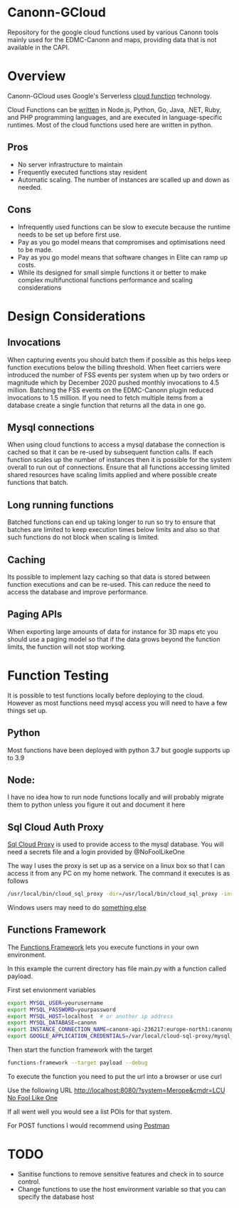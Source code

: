 # Canonn-GCloud
Repository for the google cloud functions used by various Canonn tools mainly used for the EDMC-Canonn and maps, providing data that is not available in the CAPI.

# Overview

Canonn-GCloud uses Google's Serverless [cloud function](https://cloud.google.com/functions "Google Cloud Functions") technology. 

Cloud Functions can be [written](https://cloud.google.com/functions/docs/writing "Writing Cloud Functions") in Node.js, Python, Go, Java, .NET, Ruby, and PHP programming languages, and are executed in language-specific runtimes. Most of the cloud functions used here are written in python.

## Pros
* No server infrastructure to maintain
* Frequently executed functions stay resident
* Automatic scaling. The number of instances are scalled up and down as needed. 

## Cons
* Infrequently used functions can be slow to execute because the runtime needs to be set up before first use.
* Pay as you go model means that compromises and optimisations need to be made.
* Pay as you go model means that software changes in Elite can ramp up costs. 
* While its designed for small simple functions it or better to make complex multifunctional functions performance and scaling considerations

# Design Considerations

## Invocations
When capturing events you should batch them if possible as this helps keep function executions below the billing threshold.  When fleet carriers were introduced the number of FSS events per system when up by two orders or magnitude which by December 2020 pushed monthly invocations to 4.5 million. Batching the FSS events on the EDMC-Canonn plugin reduced invocations to 1.5 million. If you need to fetch multiple items from a database create a single function that returns all the data in one go.

## Mysql connections
When using cloud functions to access a mysql database the connection is cached so that it can be re-used by subsequent function calls. If each function scales up the number of instances then it is possible for the system overall to run out of connections. Ensure that all functions accessing limited shared resources have scaling limits applied and where possible create functions that batch.

## Long running functions
Batched functions can end up taking longer to run so try to ensure that batches are limited to keep execution times below limits and also so that such functions do not block when scaling is limited. 

## Caching
Its possible to implement lazy caching so that data is stored between function executions and can be re-used. This can reduce the need to access the database and improve performance. 

## Paging APIs
When exporting large amounts of data for instance for 3D maps etc you should use a paging model so that if the data grows beyond the function limits, the function will not stop working. 

# Function Testing

It is possible to test functions locally before deploying to the cloud. However as most functions need mysql access you will need to have a few things set up.

## Python 
Most functions have been deployed with python 3.7 but google supports up to 3.9

## Node: 
I have no idea how to run node functions locally and will probably migrate them to python unless you figure it out and document it here

## Sql Cloud Auth Proxy

[Sql Cloud Proxy](https://cloud.google.com/sql/docs/mysql/sql-proxy "Google Sql Cloud Proxy") is used to provide access to the mysql database. You will need a secrets file and a login provided by @NoFoolLikeOne

The way I uses the proxy is set up as a service on a linux box so that I can access it from any PC on my home network. The command it executes is as follows

```bash
/usr/local/bin/cloud_sql_proxy -dir=/usr/local/bin/cloud_sql_proxy -instances=canonn-api-236217:europe-north1:canonnpai=tcp:10.0.0.72:3306 -credential_file=/var/local/cloud-sql-proxy/mysql_secret.json
```

Windows users may need to do [something else](https://github.com/GoogleCloudPlatform/cloudsql-proxy/releases "Cloudsql Proxy Releases")

## Functions Framework
The [Functions Framework](https://cloud.google.com/functions/docs/functions-framework "Functions Framework") lets you execute functions in your own environment. 

In this example the current directory has file main.py with a function called payload. 

First set envionment variables

```bash
export MYSQL_USER=yourusername
export MYSQL_PASSWORD=yourpassword
export MYSQL_HOST=localhost  # or another ip address
export MYSQL_DATABASE=canonn
export INSTANCE_CONNECTION_NAME=canonn-api-236217:europe-north1:canonnpai
export GOOGLE_APPLICATION_CREDENTIALS=/var/local/cloud-sql-proxy/mysql_secret.json
```

Then start the function framework with the target

```bash
functions-framework --target payload --debug 
```

To execute the function you need to put the url into a browser or use curl

Use the following URL  [http://localhost:8080/?system=Merope&cmdr=LCU No Fool Like One](http://localhost:8080/?system=Merope&cmdr=LCU%20No%20Fool%20Like%20One)

If all went well you would see a list POIs for that system.

For POST functions I would recommend using [Postman](https://www.postman.com/ "Postman") 

# TODO

* Sanitise functions to remove sensitive features and check in to source control. 
* Change functions to use the host environment variable so that you can specify the database host



